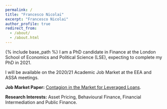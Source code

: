 ```yaml
---
permalink: /
title: "Francesco Nicolai"
excerpt: "Francesco Nicolai"
author_profile: true
redirect_from: 
  - /about/
  - /about.html
---
```

{% include base_path %}
I am a PhD candidate in Finance at the London School of Economics and Political Science (LSE), expecting to complete my PhD in 2021. 

I will be available on the 2020/21 Academic Job Market at the EEA and ASSA meetings. 


**Job Market Paper:** [Contagion in the Market for Leveraged Loans](https://francesconicolai.github.io/papers/JMP.pdf).

**Research Interests:** Asset Pricing, Behavioural Finance, Financial Intermediation and Public Finance. 

